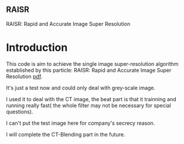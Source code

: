 ## RAISR
RAISR: Rapid and Accurate Image Super Resolution 
# Introduction
This code is aim to achieve the single image super-resolution algorithm established by this particle:
RAISR: Rapid and Accurate Image Super Resolution [pdf](https://arxiv.org/pdf/1606.01299v3.pdf).

It's just a test now and could only deal with grey-scale image.

I used it to deal with the CT image, the beat part is that it trainning and running really fast( the whole filter may not be necessary for special questions).

I can't put the test image here for company's secrecy reason. 

I will complete the CT-Blending part in the future.
